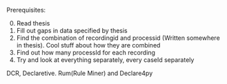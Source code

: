 Prerequisites:

0. Read thesis
1. Fill out gaps in data specified by thesis
2. Find the combination of recordingid and processid (Written somewhere in thesis). Cool stuff about how they are combined
3. Find out how many processId for each recording
4. Try and look at everything separately, every caseId separately

DCR, Declaretive. Rum(Rule Miner) and Declare4py

